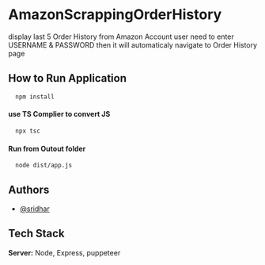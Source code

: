 # AmazonScrappingOrderHistory 

display last 5 Order History from Amazon Account user need to enter USERNAME & PASSWORD then it will automaticaly navigate to Order History page


## How to Run Application

```
  npm install
```

#### use TS Complier to convert JS

```
  npx tsc
```
 

#### Run from Outout folder

```
  node dist/app.js
```
  

## Authors

- [@sridhar](https://www.github.com/stoksridhar)


## Tech Stack


**Server:** Node, Express, puppeteer

